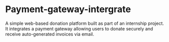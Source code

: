 # Payment-gateway-intergrate
A simple web-based donation platform built as part of an internship project. It integrates a payment gateway allowing users to donate securely and receive auto-generated invoices via email.
